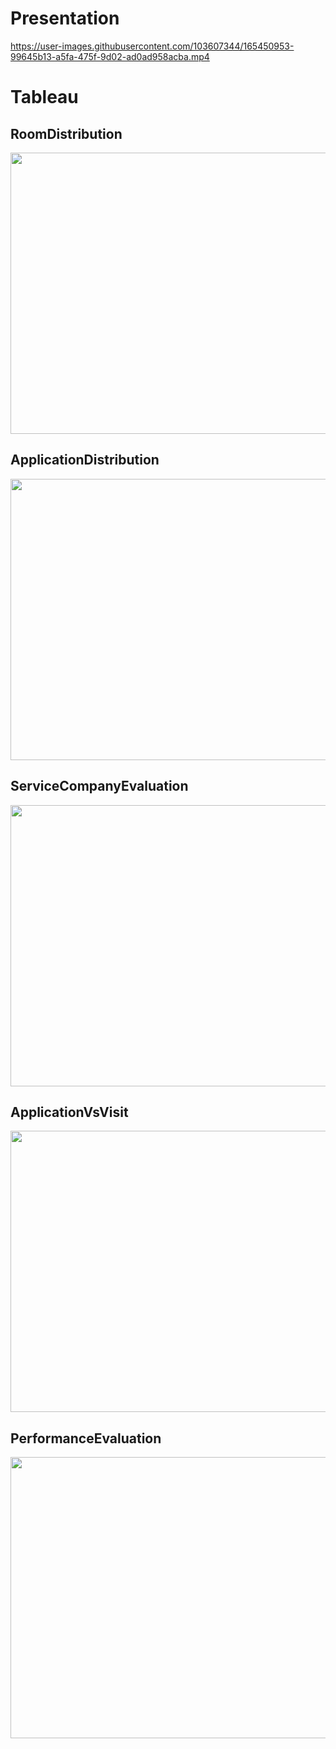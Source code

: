 # Presentation
https://user-images.githubusercontent.com/103607344/165450953-99645b13-a5fa-475f-9d02-ad0ad958acba.mp4

# Tableau
## RoomDistribution
<img src="https://user-images.githubusercontent.com/103607344/166068012-83641cc6-98fc-4dbb-8c79-f68f9b5bf52e.png" width="800" height="450" />    

## ApplicationDistribution
<img src="https://user-images.githubusercontent.com/103607344/166067812-21b88a86-04b8-49eb-9907-ed685ab3648c.png" width="800" height="450" />    

## ServiceCompanyEvaluation
<img src="https://user-images.githubusercontent.com/103607344/166068149-1d741519-6feb-4360-99f2-4fb06699d960.png" width="800" height="450" />    

## ApplicationVsVisit
<img src="https://user-images.githubusercontent.com/103607344/166068286-3bceb756-10e3-4aab-a89f-8ccb6b6c7ce2.png" width="800" height="450" />    

## PerformanceEvaluation
<img src="https://user-images.githubusercontent.com/103607344/166068369-35f72ce7-c974-4f6b-9b3d-d81e878a4667.png" width="800" height="450" />  
